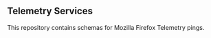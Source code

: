 Telemetry Services
------------------

This repository contains schemas for Mozilla Firefox Telemetry pings.